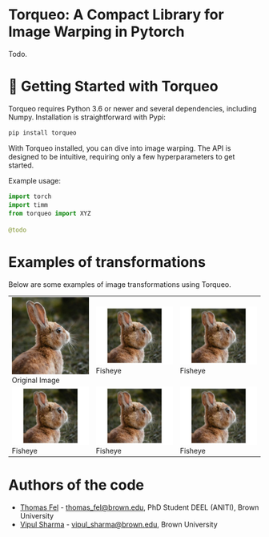 # Torqueo: A Compact Library for Image Warping in Pytorch

Todo.

# 🚀 Getting Started with Torqueo

Torqueo requires Python 3.6 or newer and several dependencies, including Numpy. Installation is straightforward with Pypi:

```bash
pip install torqueo
```

With Torqueo installed, you can dive into image warping. The API is designed to be intuitive, requiring only a few hyperparameters to get started.

Example usage:

```python
import torch
import timm
from torqueo import XYZ

@todo
```

# Examples of transformations

Below are some examples of image transformations using Torqueo.

|  |  ||
|----------------|----------------|----------------|
| ![Original Image](./assets/rabbit.jpg)<br> Original Image | ![Fisheye](./assets/transformations/fisheye.jpg)<br> Fisheye | ![Fisheye](./assets/transformations/fisheye.jpg)<br> Fisheye  |
| ![Fisheye](./assets/transformations/fisheye.jpg)<br> Fisheye  | ![Fisheye](./assets/transformations/fisheye.jpg)<br> Fisheye  | ![Fisheye](./assets/transformations/fisheye.jpg)<br> Fisheye  |



# Authors of the code

- [Thomas Fel](https://thomasfel.fr) - thomas_fel@brown.edu, PhD Student DEEL (ANITI), Brown University
- [Vipul Sharma]() - vipul_sharma@brown.edu, Brown University